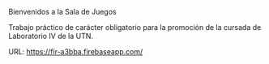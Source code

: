 Bienvenidos a la Sala de Juegos

Trabajo práctico de carácter obligatorio para la promoción de la cursada de Laboratorio IV de la UTN.

URL: https://fir-a3bba.firebaseapp.com/